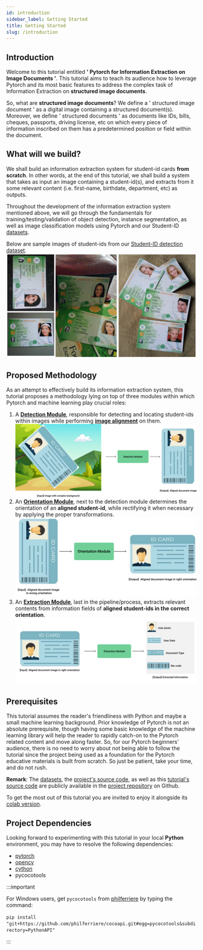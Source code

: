 ```yaml
---
id: introduction
sidebar_label: Getting Started
title: Getting Started
slug: /introduction
---
```


## Introduction
Welcome to this tutorial entitled **' Pytorch for Information Extraction on Image Documents '**. This tutorial aims to teach its audience how to leverage Pytorch and its most basic features to address the complex task of Information Extraction on **structured image documents**.

So, what are **structured image documents**? We define a ' structured image document ' as a digital image containing a structured document(s). Moreover, we define ' structured documents ' as documents like IDs, bills, cheques, passports, driving license, etc on which every piece of information inscribed on them has a predetermined position or field within the document.

## What will we build?
We shall build an information extraction system for student-id cards **from scratch**. In other words, at the end of this tutorial, we shall build a system that takes as input an image containing a student-id(s), and extracts from it some relevant content (i.e. first-name, birthdate, department, etc) as outputs.

Throughout the development of the information extraction system mentioned above, we will go through the fundamentals for training/testing/validation of object detection, instance segmentation, as well as image classification models using Pytorch and our Student-ID [datasets](https://github.com/MbassiJaphet/pytorch-for-information-extraction/tree/master/code/datasets).

Below are sample images of student-ids from our [Student-ID detection dataset](https://github.com/MbassiJaphet/pytorch-for-information-extraction/tree/master/code/datasets/detection).
![img](../static/img/sample-student-ids.svg)

## Proposed Methodology
As an attempt to effectively build its information extraction system, this tutorial proposes a methodology lying on top of three modules within which Pytorch and machine learning play crucial roles:

1.   A [**Detection Module**](/detection-module/), responsible for detecting and locating student-ids within images while performing [**image alignment**](https://www.learnopencv.com/image-alignment-feature-based-using-opencv-c-python/) on them.
![img](../static/img/detection-module.svg)
2.   An [**Orientation Module**](/orientation-module/), next to the detection module determines the orientation of an **aligned student-id**, while rectifying it when necessary by applying the proper transformations.
![img](../static/img/orientation-module.svg)
3.   An [**Extraction Module**](/extraction-module/), last in the pipeline/process, extracts relevant contents from information fields of **aligned student-ids in the correct orientation**.
![img](../static/img/extraction-module.svg)

## Prerequisites
This tutorial assumes the reader's friendliness with Python and maybe a small machine learning background. Prior knowledge of Pytorch is not an absolute prerequisite, though having some basic knowledge of the machine learning library will help the reader to rapidly catch-on to the Pytorch related content and move along faster. So, for our Pytorch beginners' audience, there is no need to worry about not being able to follow the tutorial since the project being used as a foundation for the Pytorch educative materials is built from scratch. So just be patient, take your time, and do not rush.

**Remark**: The [datasets](https://github.com/MbassiJaphet/pytorch-for-information-extraction/tree/master/code/datasets), the [project's source code](https://github.com/MbassiJaphet/pytorch-for-information-extraction/tree/master/code), as well as this [tutorial's source code](https://github.com/MbassiJaphet/pytorch-for-information-extraction/tree/master/tutorial) are publicly available in the [project repository](https://github.com/MbassiJaphet/pytorch-for-information-extraction) on Github.

To get the most out of this tutorial you are invited to enjoy it alongside its [colab version](https://colab.research.google.com/github/MbassiJaphet/pytorch-for-information-extraction/code/tutorial.ipynb).

## Project Dependencies
Looking forward to experimenting with this tutorial in your local **Python** environment, you may have to resolve the following dependencies:
*   [pytorch](https://pytorch.org/)
*   [opencv](https://docs.opencv.org/master/)
*   [cython](https://cython.org/)
*   pycocotools

:::important

For Windows users, get ``pycocotools`` from [philferriere](https://github.com/philferriere/cocoapi) by typing the command:

``pip install "git+https://github.com/philferriere/cocoapi.git#egg=pycocotools&subdirectory=PythonAPI"``

:::